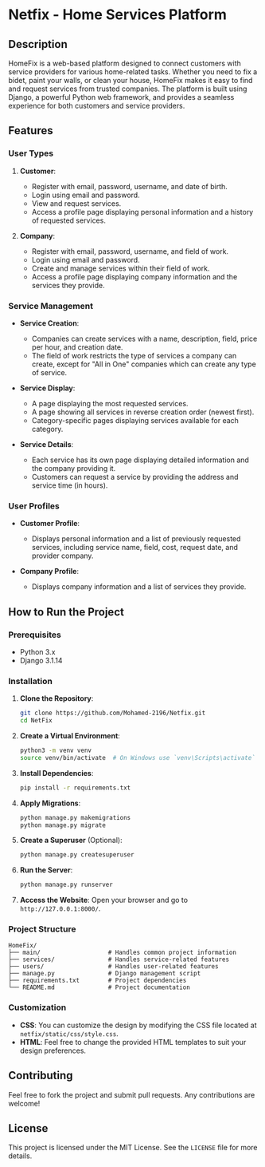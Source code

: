 # Netfix - Home Services Platform

## Description
HomeFix is a web-based platform designed to connect customers with service providers for various home-related tasks. Whether you need to fix a bidet, paint your walls, or clean your house, HomeFix makes it easy to find and request services from trusted companies. The platform is built using Django, a powerful Python web framework, and provides a seamless experience for both customers and service providers.

## Features

### User Types
1. **Customer**:
   - Register with email, password, username, and date of birth.
   - Login using email and password.
   - View and request services.
   - Access a profile page displaying personal information and a history of requested services.

2. **Company**:
   - Register with email, password, username, and field of work.
   - Login using email and password.
   - Create and manage services within their field of work.
   - Access a profile page displaying company information and the services they provide.

### Service Management
- **Service Creation**:
  - Companies can create services with a name, description, field, price per hour, and creation date.
  - The field of work restricts the type of services a company can create, except for "All in One" companies which can create any type of service.

- **Service Display**:
  - A page displaying the most requested services.
  - A page showing all services in reverse creation order (newest first).
  - Category-specific pages displaying services available for each category.

- **Service Details**:
  - Each service has its own page displaying detailed information and the company providing it.
  - Customers can request a service by providing the address and service time (in hours).

### User Profiles
- **Customer Profile**:
  - Displays personal information and a list of previously requested services, including service name, field, cost, request date, and provider company.

- **Company Profile**:
  - Displays company information and a list of services they provide.


## How to Run the Project

### Prerequisites
- Python 3.x
- Django 3.1.14

### Installation
1. **Clone the Repository**:
   ```bash
   git clone https://github.com/Mohamed-2196/Netfix.git
   cd NetFix
   ```

2. **Create a Virtual Environment**:
   ```bash
   python3 -m venv venv
   source venv/bin/activate  # On Windows use `venv\Scripts\activate`
   ```

3. **Install Dependencies**:
   ```bash
   pip install -r requirements.txt
   ```

4. **Apply Migrations**:
   ```bash
   python manage.py makemigrations
   python manage.py migrate
   ```

5. **Create a Superuser** (Optional):
   ```bash
   python manage.py createsuperuser
   ```

6. **Run the Server**:
   ```bash
   python manage.py runserver
   ```

7. **Access the Website**:
   Open your browser and go to `http://127.0.0.1:8000/`.

### Project Structure
```
HomeFix/
├── main/                   # Handles common project information
├── services/               # Handles service-related features
├── users/                  # Handles user-related features
├── manage.py               # Django management script
├── requirements.txt        # Project dependencies
└── README.md               # Project documentation
```

### Customization
- **CSS**: You can customize the design by modifying the CSS file located at `netfix/static/css/style.css`.
- **HTML**: Feel free to change the provided HTML templates to suit your design preferences.

## Contributing
Feel free to fork the project and submit pull requests. Any contributions are welcome!

## License
This project is licensed under the MIT License. See the `LICENSE` file for more details.

